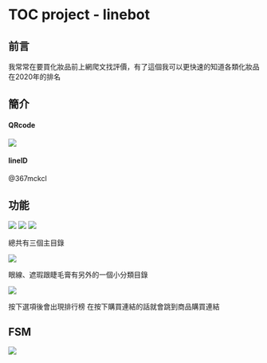 # TOC project - linebot
## 前言
我常常在要買化妝品前上網爬文找評價，有了這個我可以更快速的知道各類化妝品在2020年的排名

## 簡介
#### QRcode
![](https://i.imgur.com/89Scjmv.png)
#### lineID
@367mckcl

## 功能
![](https://i.imgur.com/ZI16Wtk.jpg)
![](https://i.imgur.com/lXxnQlk.jpg)
![](https://i.imgur.com/BZ89vWn.jpg)

總共有三個主目錄

![](https://i.imgur.com/ZsWTMgP.jpg)

眼線、遮瑕跟睫毛膏有另外的一個小分類目錄

![](https://i.imgur.com/nrQTXB2.jpg)

按下選項後會出現排行榜
在按下購買連結的話就會跳到商品購買連結

## FSM
![](https://i.imgur.com/ZZwNvm0.png)




